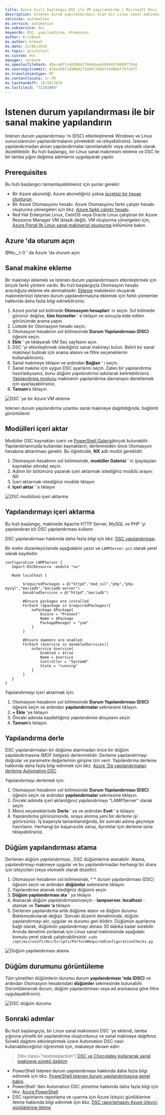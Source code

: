 ```yaml
---
title: Azure hızlı başlangıç-DSC ile VM yapılandırma | Microsoft Docs
description: Istenen durum yapılandırması olan bir Linux sanal makinesinde lamba yığını yapılandırma
services: automation
ms.service: automation
ms.subservice: dsc
keywords: DSC, yapılandırma, Otomasyon
author: KrisBash
ms.author: krbash
ms.date: 11/06/2018
ms.topic: quickstart
ms.custom: mvc
manager: carmonm
ms.openlocfilehash: d5eca6ffce8390b2f8b4deae589d43f40897756d
ms.sourcegitcommit: 824e3d971490b0272e06f2b8b3fe98bbf7bfcb7f
ms.translationtype: MT
ms.contentlocale: tr-TR
ms.lasthandoff: 10/10/2019
ms.locfileid: "72243469"
---
```

# <a name="configure-a-virtual-machine-with-desired-state-configuration"></a>Istenen durum yapılandırması ile bir sanal makine yapılandırın

Istenen durum yapılandırması 'nı (DSC) etkinleştirerek Windows ve Linux sunucularınızın yapılandırmalarını yönetebilir ve izleyebilirsiniz. İstenen yapılandırmadan alınan yapılandırmalar tanımlanabilir veya otomatik olarak düzeltilebilir. Bu hızlı başlangıç, bir Linux sanal makinesini ekleme ve DSC ile bir lamba yığını dağıtma adımlarını uygulayarak yapılır.

## <a name="prerequisites"></a>Prerequisites

Bu hızlı başlangıcı tamamlayabilmeniz için şunlar gerekir:

* Bir Azure aboneliği. Azure aboneliğiniz yoksa [ücretsiz bir hesap oluşturun](https://azure.microsoft.com/free/).
* Bir Azure Otomasyonu hesabı. Azure Otomasyonu farklı çalıştır hesabı oluşturma yönergeleri için bkz. [Azure farklı çalıştır hesabı](automation-sec-configure-azure-runas-account.md).
* Red Hat Enterprise Linux, CentOS veya Oracle Linux çalıştıran bir Azure Resource Manager VM (klasik değil). VM oluşturma yönergeleri için, [Azure Portal Ilk Linux sanal makinenizi oluşturma](../virtual-machines/linux/quick-create-portal.md) bölümüne bakın.

## <a name="sign-in-to-azure"></a>Azure 'da oturum açın
@No__t-0 ' da Azure 'da oturum açın

## <a name="onboard-a-virtual-machine"></a>Sanal makine ekleme
Bir makineyi eklemek ve Istenen durum yapılandırmasını etkinleştirmek için birçok farklı yöntem vardır. Bu hızlı başlangıçta Otomasyon hesabı aracılığıyla ekleme ele alınmaktadır. [Ekleme](https://docs.microsoft.com/azure/automation/automation-dsc-onboarding) makalesini okuyarak makinelerinizi Istenen durum yapılandırmasına eklemek için farklı yöntemler hakkında daha fazla bilgi edinebilirsiniz.

1. Azure portal sol bölmede **Otomasyon hesapları**' nı seçin. Sol bölmede görünür değilse, **tüm hizmetler** ' e tıklayın ve sonuçta elde edilen görünümde arama yapın.
1. Listede bir Otomasyon hesabı seçin.
1. Otomasyon hesabının sol bölmesinde **Durum Yapılandırması (DSC)** öğesini seçin.
2. **Ekle** ' ye tıklayarak VM Seç sayfasını açın.
3. DSC 'yi etkinleştirmek istediğiniz sanal makineyi bulun. Belirli bir sanal makineyi bulmak için arama alanını ve filtre seçeneklerini kullanabilirsiniz.
4. Sanal makineye tıklayın ve ardından **Bağlan** ' ı seçin.
5. Sanal makine için uygun DSC ayarlarını seçin. Zaten bir yapılandırma hazırladıysanız, bunu *düğüm yapılandırma adı*olarak belirtebilirsiniz. [Yapılandırma modunu](https://docs.microsoft.com/powershell/scripting/dsc/managing-nodes/metaConfig) makinenin yapılandırma davranışını denetlemek için ayarlayabilirsiniz.
6. **Tamam**’a tıklayın.

![DSC 'ye bir Azure VM ekleme](./media/automation-quickstart-dsc-configuration/dsc-onboard-azure-vm.png)

Istenen durum yapılandırma uzantısı sanal makineye dağıtıldığında, *bağlantı görüntülenir.*

## <a name="import-modules"></a>Modülleri içeri aktar

Modüller DSC kaynakları içerir ve [PowerShell Galerisi](https://www.powershellgallery.com)birçok bulunabilir. Yapılandırlarınızda kullanılan kaynakların, derlenmeden önce Otomasyon hesabına aktarılması gerekir. Bu öğreticide, **NX** adlı modül gereklidir.

1. Otomasyon hesabının sol bölmesinde, **modüller Galerisi** ' ni (paylaşılan kaynaklar altında) seçin.
1. Adının bir bölümünü yazarak içeri aktarmak istediğiniz modülü arayın: *NX*
1. İçeri aktarmak istediğiniz modüle tıklayın
1. **Içeri aktar** ' a tıklayın

![DSC modülünü içeri aktarma](./media/automation-quickstart-dsc-configuration/dsc-import-module-nx.png)

## <a name="import-the-configuration"></a>Yapılandırmayı içeri aktarma

Bu hızlı başlangıç, makinede Apache HTTP Server, MySQL ve PHP 'yi yapılandıran bir DSC yapılandırması kullanır.

DSC yapılandırması hakkında daha fazla bilgi için bkz. [DSC yapılandırması](https://docs.microsoft.com/powershell/scripting/dsc/configurations/configurations).

Bir metin düzenleyicisinde aşağıdakini yazın ve `LAMPServer.ps1` olarak yerel olarak kaydedin.

```powershell-interactive
configuration LAMPServer {
   Import-DSCResource -module "nx"

   Node localhost {

        $requiredPackages = @("httpd","mod_ssl","php","php-mysql","mariadb","mariadb-server")
        $enabledServices = @("httpd","mariadb")

        #Ensure packages are installed
        ForEach ($package in $requiredPackages){
            nxPackage $Package{
                Ensure = "Present"
                Name = $Package
                PackageManager = "yum"
            }
        }

        #Ensure daemons are enabled
        ForEach ($service in $enabledServices){
            nxService $service{
                Enabled = $true
                Name = $service
                Controller = "SystemD"
                State = "running"
            }
        }
   }
}
```

Yapılandırmayı içeri aktarmak için:

1. Otomasyon hesabının sol bölmesinde **Durum Yapılandırması (DSC)** öğesini seçin ve ardından **yapılandırmalar** sekmesine tıklayın.
2. **+ Ekle** 'ye tıklayın
3. Önceki adımda kaydettiğiniz *yapılandırma dosyasını* seçin
4. **Tamam**’a tıklayın.

## <a name="compile-a-configuration"></a>Yapılandırma derle

DSC yapılandırmaları bir düğüme atanmadan önce bir düğüm yapılandırmasına (MOF belgesi) derlenmelidir. Derleme yapılandırmayı doğrular ve parametre değerlerinin girişine izin verir. Yapılandırma derleme hakkında daha fazla bilgi edinmek için bkz. [Azure 'Da yapılandırmaları derleme Automation DSC](https://docs.microsoft.com/azure/automation/automation-dsc-compile)

Yapılandırmayı derlemek için:

1. Otomasyon hesabının sol bölmesinde **Durum Yapılandırması (DSC)** öğesini seçin ve ardından **yapılandırmalar** sekmesine tıklayın.
1. Önceki adımda içeri aktardığınız yapılandırmayı "LAMPServer" olarak seçin
1. Menü seçeneklerinde **Derle** ' ye ve ardından **Evet** ' e tıklayın.
1. Yapılandırma görünümünde, sıraya alınmış yeni bir *derleme işi* görürsünüz. İş başarıyla tamamlandığında, bir sonraki adıma geçmeye hazırlanın. Herhangi bir başarısızlık varsa, Ayrıntılar için derleme işine tıklayabilirsiniz.

## <a name="assign-a-node-configuration"></a>Düğüm yapılandırması atama

Derlenen *düğüm yapılandırması* , DSC düğümlerine atanabilir. Atama, yapılandırmayı makineye uygular ve bu yapılandırmadan herhangi bir drara için izleyicileri (veya otomatik olarak düzeltir).

1. Otomasyon hesabının sol bölmesinde, * * durum yapılandırması (DSC) öğesini seçin ve ardından **düğümler** sekmesine tıklayın.
1. Yapılandırma atamak istediğiniz düğümü seçin
1. **Düğüm yapılandırması ata** ' ya tıklayın
1. Atanacak *düğüm yapılandırmasını*seçin  - **lampserver. localhost** -atamak ve **Tamam 'a** tıklayın
1. Derlenen yapılandırma artık düğüme atanır ve düğüm durumu *Beklemede*olarak değişir. Sonraki düzenli denetiminde, düğüm yapılandırmayı alır, uygular ve durumu geri bildirir. Düğümün ayarlarına bağlı olarak, düğümün yapılandırmayı alması 30 dakika kadar sürebilir. Anında denetimi zorlamak için Linux sanal makinesinde aşağıdaki komutu yerel olarak çalıştırabilirsiniz: `sudo /opt/microsoft/dsc/Scripts/PerformRequiredConfigurationChecks.py`

![Düğüm yapılandırması atama](./media/automation-quickstart-dsc-configuration/dsc-assign-node-configuration.png)

## <a name="viewing-node-status"></a>Düğüm durumunu görüntüleme

Tüm yönetilen düğümlerin durumu durum **yapılandırması 'nda (DSC)** ve ardından Otomasyon hesabındaki **düğümler** sekmesinde bulunabilir. Görüntülenecek durum, düğüm yapılandırması veya ad aramasına göre filtre uygulayabilirsiniz.

![DSC düğüm durumu](./media/automation-quickstart-dsc-configuration/dsc-node-status.png)

## <a name="next-steps"></a>Sonraki adımlar

Bu hızlı başlangıçta, bir Linux sanal makinesini DSC 'ye eklendi, lamba yığınına yönelik bir yapılandırma oluşturdunuz ve sanal makineye dağıttınız. Sürekli dağıtımı etkinleştirmek üzere Automation DSC nasıl kullanabileceğinizi öğrenmek için, makaleye devam edin:

> [!div class="nextstepaction"]
> [DSC ve Chocolatey kullanarak sanal makineye sürekli dağıtım](./automation-dsc-cd-chocolatey.md)

* PowerShell Istenen durum yapılandırması hakkında daha fazla bilgi edinmek için bkz. [PowerShell Istenen durum yapılandırmasına genel bakış](https://docs.microsoft.com/powershell/scripting/dsc/overview/overview).
* PowerShell 'den Automation DSC yönetme hakkında daha fazla bilgi için bkz. [Azure PowerShell](https://docs.microsoft.com/powershell/module/azurerm.automation/)
* DSC raporlarını raporlama ve uyarma için Azure Izleyici günlüklerine iletme hakkında bilgi edinmek için bkz. [DSC raporlamasını Azure izleyici günlüklerine iletme](https://docs.microsoft.com/azure/automation/automation-dsc-diagnostics) 

